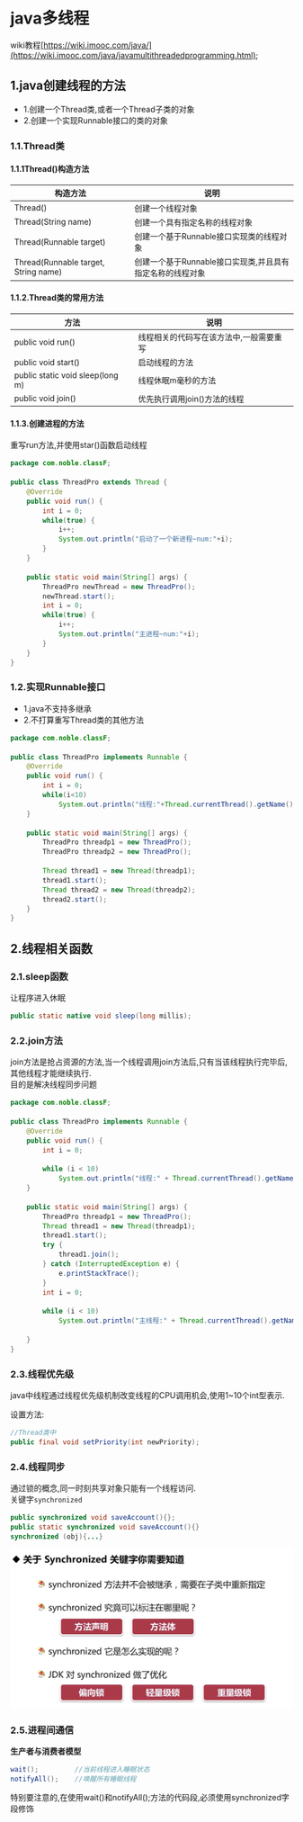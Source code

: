 # java多线程
wiki教程[https://wiki.imooc.com/java/](https://wiki.imooc.com/java/javamultithreadedprogramming.html);

## 1.java创建线程的方法
- 1.创建一个Thread类,或者一个Thread子类的对象
- 2.创建一个实现Runnable接口的类的对象

### 1.1.Thread类

#### 1.1.1Thread()构造方法

| 构造方法 | 说明 |
|---------|------|
| Thread() | 创建一个线程对象 |
| Thread(String name) | 创建一个具有指定名称的线程对象 |
| Thread(Runnable target) | 创建一个基于Runnable接口实现类的线程对象 |
| Thread(Runnable target, String name) | 创建一个基于Runnable接口实现类,并且具有指定名称的线程对象 |

#### 1.1.2.Thread类的常用方法

| 方法 | 说明 |
|-----|------|
| public void run() | 线程相关的代码写在该方法中,一般需要重写 |
| public void start() | 启动线程的方法 |
| public static void sleep(long m) | 线程休眠m毫秒的方法 |
| public void join() | 优先执行调用join()方法的线程 |

#### 1.1.3.创建进程的方法
重写run方法,并使用star()函数启动线程<br>

```java
package com.noble.classF;

public class ThreadPro extends Thread {
	@Override
	public void run() {
		int i = 0;
		while(true) {
			i++;
			System.out.println("启动了一个新进程~num:"+i);
		}
	}
	
	public static void main(String[] args) {
		ThreadPro newThread = new ThreadPro();
		newThread.start();
		int i = 0;
		while(true) {
			i++;
			System.out.println("主进程~num:"+i);
		}
	}
}

```

### 1.2.实现Runnable接口
- 1.java不支持多继承
- 2.不打算重写Thread类的其他方法

```java
package com.noble.classF;

public class ThreadPro implements Runnable {
	@Override
	public void run() {
		int i = 0;
		while(i<10)
			System.out.println("线程:"+Thread.currentThread().getName()+" 正在运行~"+" "+i++);
	}
	
	public static void main(String[] args) {
		ThreadPro threadp1 = new ThreadPro();
		ThreadPro threadp2 = new ThreadPro();
		
		Thread thread1 = new Thread(threadp1);
		thread1.start();
		Thread thread2 = new Thread(threadp2);
		thread2.start();
	}
}

```

## 2.线程相关函数

### 2.1.sleep函数
让程序进入休眠<br>
```java
public static native void sleep(long millis);
```

### 2.2.join方法
join方法是抢占资源的方法,当一个线程调用join方法后,只有当该线程执行完毕后,其他线程才能继续执行.<br>
目的是解决线程同步问题<br>

```java
package com.noble.classF;

public class ThreadPro implements Runnable {
	@Override
	public void run() {
		int i = 0;

		while (i < 10)
			System.out.println("线程:" + Thread.currentThread().getName() + " 正在运行~" + " " + i++);
	}

	public static void main(String[] args) {
		ThreadPro threadp1 = new ThreadPro();
		Thread thread1 = new Thread(threadp1);
		thread1.start();
		try {
			thread1.join();
		} catch (InterruptedException e) {
			e.printStackTrace();
		}
		int i = 0;

		while (i < 10)
			System.out.println("主线程:" + Thread.currentThread().getName() + " 正在运行~" + " " + i++);

	}
}
```

### 2.3.线程优先级
java中线程通过线程优先级机制改变线程的CPU调用机会,使用1~10个int型表示.<br>

设置方法:<br>
```java
//Thread类中
public final void setPriority(int newPriority);
```

### 2.4.线程同步
通过锁的概念,同一时刻共享对象只能有一个线程访问.<br>
关键字``synchronized``<br>

```java
public synchronized void saveAccount(){};
public static synchronized void saveAccount(){}
synchronized (obj){...}
```

![fail](img/8.1.png)

### 2.5.进程间通信
**生产者与消费者模型**<br>
```java
wait();         //当前线程进入睡眠状态
notifyAll();    //唤醒所有睡眠线程
```
特别要注意的,在使用wait()和notifyAll();方法的代码段,必须使用synchronized字段修饰<br>